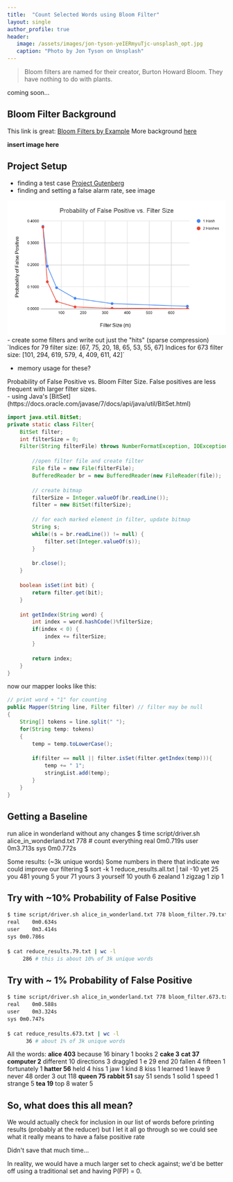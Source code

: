 ```yaml
---
title:  "Count Selected Words using Bloom Filter"
layout: single
author_profile: true
header:
   image: /assets/images/jon-tyson-yeIERmyuTjc-unsplash_opt.jpg
   caption: "Photo by Jon Tyson on Unsplash"
---
```


> Bloom filters are named for their creator, Burton Howard Bloom. They have nothing to do with plants.

coming soon...

## Bloom Filter Background
This link is great: [Bloom Filters by Example](https://llimllib.github.io/bloomfilter-tutorial/)
More background [here](https://en.wikipedia.org/wiki/Bloom_filter)

**insert image here**

## Project Setup
- finding a test case [Project Gutenberg](https://www.gutenberg.org/)
- finding and setting a false alarm rate, see image
<img src="/assets/images/prob_FA.png">
- create some filters and write out just the "hits" (sparse compression)
`Indices for 79 filter size:
[67, 75, 20, 18, 65, 53, 55, 67]
Indices for 673 filter size:
[101, 294, 619, 579, 4, 409, 611, 42]`

- memory usage for these?

<figcaption>Probability of False Positive vs. Bloom Filter Size. False positives are less frequent with larger filter sizes.</figcaption>
- using Java's [BitSet](https://docs.oracle.com/javase/7/docs/api/java/util/BitSet.html)

```java
import java.util.BitSet;
private static class Filter{
	BitSet filter;
	int filterSize = 0;
	Filter(String filterFile) throws NumberFormatException, IOException{
			
		//open filter file and create filter
		File file = new File(filterFile);
		BufferedReader br = new BufferedReader(new FileReader(file));
			
		// create bitmap
		filterSize = Integer.valueOf(br.readLine());
		filter = new BitSet(filterSize);
			
		// for each marked element in filter, update bitmap
		String s;
		while((s = br.readLine()) != null) {
			filter.set(Integer.valueOf(s));
		}
			
		br.close();
	}
		
	boolean isSet(int bit) {
		return filter.get(bit);
	}
		
	int getIndex(String word) {
		int index = word.hashCode()%filterSize;
		if(index < 0) {
			index += filterSize;
		}
			
		return index;
	}
}
```

now our mapper looks like this:
```java
// print word + "1" for counting
public Mapper(String line, Filter filter) // filter may be null
{
	String[] tokens = line.split(" ");
	for(String temp: tokens)
	{
		temp = temp.toLowerCase();
			
		if(filter == null || filter.isSet(filter.getIndex(temp))){
			temp += " 1";
			stringList.add(temp);
		}
	}
}
```

## Getting a Baseline
run alice in wonderland without any changes
$ time script/driver.sh alice_in_wonderland.txt 778 # count everything
real	0m0.719s
user	0m3.713s
sys	0m0.772s

Some results: (~3k unique words)
Some numbers in there that indicate we could improve our filtering
$ sort -k 1 reduce_results.all.txt | tail -10
yet 25
you 481
young 5
your 71
yours 3
yourself 10
youth 6
zealand 1
zigzag 1
zip 1

## Try with ~10% Probability of False Positive
```sh
$ time script/driver.sh alice_in_wonderland.txt 778 bloom_filter.79.txt 
real	0m0.634s
user	0m3.414s
sys	0m0.786s

$ cat reduce_results.79.txt | wc -l
     286 # this is about 10% of 3k unique words
```

## Try with ~ 1% Probability of False Positive
```sh
$ time script/driver.sh alice_in_wonderland.txt 778 bloom_filter.673.txt 
real	0m0.588s
user	0m3.324s
sys	0m0.747s

$ cat reduce_results.673.txt | wc -l
      36 # about 1% of 3k unique words
```

All the words:
**alice 403**
because 16
binary 1
books 2
**cake 3**
**cat 37**
**computer 2**
different 10
directions 3
draggled 1
e 29
end 20
fallen 4
fifteen 1
fortunately 1
**hatter 56**
held 4
hiss 1
jaw 1
kind 8
kiss 1
learned 1
leave 9
never 48
order 3
out 118
**queen 75**
**rabbit 51**
say 51
sends 1
solid 1
speed 1
strange 5
**tea 19**
top 8
water 5

## So, what does this all mean?
We would actually check for inclusion in our list of words before printing results (probably at the reducer) but I let it all go through so we could see what it really means to have a false positive rate

Didn't save that much time...

In reality, we would have a much larger set to check against; we'd be better off using a traditional set and having P(FP) = 0.







